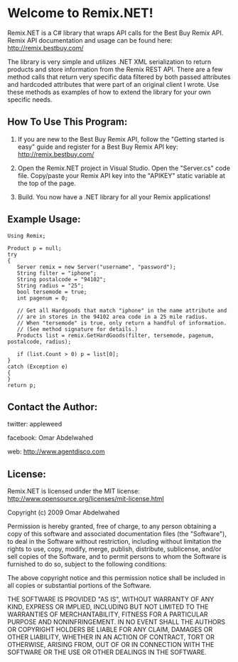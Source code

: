 # Welcome to Remix.NET! #

Remix.NET is a C# library that wraps API calls for the Best Buy Remix API. Remix API documentation and usage can be found here:
http://remix.bestbuy.com/

The library is very simple and utilizes .NET XML serialization to return products and store information from the Remix REST API. There are a few method calls that return very specific data filtered by both passed attributes and hardcoded attributes that were part of an original client I wrote. Use these methods as examples of how to extend the library for
your own specific needs.

## How To Use This Program: ##

1. If you are new to the Best Buy Remix API, follow the "Getting started is easy" guide and register for a Best Buy Remix API key:
http://remix.bestbuy.com/

2. Open the Remix.NET project in Visual Studio. Open the "Server.cs" code file. Copy/paste your Remix API key into the "APIKEY" static variable at the top of the page.

3. Build. You now have a .NET library for all your Remix applications!

## Example Usage: ##
```
Using Remix;

Product p = null;
try
{
   Server remix = new Server("username", "password");
   String filter = "iphone";
   String postalcode = "94102";
   String radius = "25";
   bool tersemode = true;
   int pagenum = 0;

   // Get all Hardgoods that match "iphone" in the name attribute and
   // are in stores in the 94102 area code in a 25 mile radius.
   // When "tersemode" is true, only return a handful of information. 
   // (See method signature for details.)
   Products list = remix.GetHardGoods(filter, tersemode, pagenum, postalcode, radius);

   if (list.Count > 0) p = list[0];
}
catch (Exception e)
{
}
return p;
```

## Contact the Author: ##

twitter: appleweed

facebook: Omar Abdelwahed

web: http://www.agentdisco.com

## License: ##
Remix.NET is licensed under the MIT license:
http://www.opensource.org/licenses/mit-license.html

Copyright (c) 2009 Omar Abdelwahed

Permission is hereby granted, free of charge, to any person obtaining a copy
of this software and associated documentation files (the "Software"), to deal
in the Software without restriction, including without limitation the rights
to use, copy, modify, merge, publish, distribute, sublicense, and/or sell
copies of the Software, and to permit persons to whom the Software is
furnished to do so, subject to the following conditions:

The above copyright notice and this permission notice shall be included in
all copies or substantial portions of the Software.

THE SOFTWARE IS PROVIDED "AS IS", WITHOUT WARRANTY OF ANY KIND, EXPRESS OR
IMPLIED, INCLUDING BUT NOT LIMITED TO THE WARRANTIES OF MERCHANTABILITY,
FITNESS FOR A PARTICULAR PURPOSE AND NONINFRINGEMENT. IN NO EVENT SHALL THE
AUTHORS OR COPYRIGHT HOLDERS BE LIABLE FOR ANY CLAIM, DAMAGES OR OTHER
LIABILITY, WHETHER IN AN ACTION OF CONTRACT, TORT OR OTHERWISE, ARISING FROM,
OUT OF OR IN CONNECTION WITH THE SOFTWARE OR THE USE OR OTHER DEALINGS IN
THE SOFTWARE.